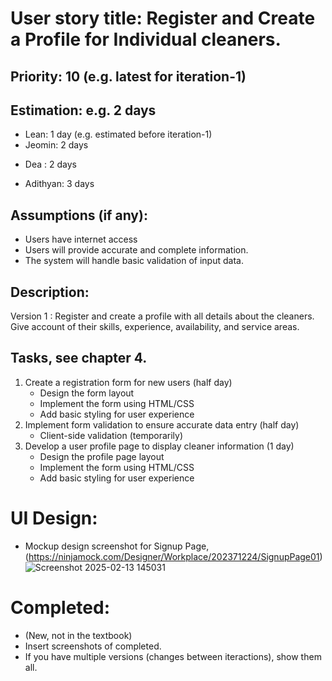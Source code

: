 
# User story title: Register and Create a Profile for Individual cleaners.

## Priority: 10 (e.g. latest for iteration-1)

## Estimation: e.g. 2 days
* Lean: 1 day (e.g. estimated before iteration-1)
* Jeomin: 2 days
- Dea : 2 days
* Adithyan: 3 days

## Assumptions (if any):
- Users have internet access
- Users will provide accurate and complete information.
- The system will handle basic validation of input data.

## Description: 
Version 1 : Register and create a profile with all details about the cleaners. Give account of their skills, experience, availability, and service areas.

## Tasks, see chapter 4.

1. Create a registration form for new users (half day)
    - Design the form layout
    - Implement the form using HTML/CSS
    - Add basic styling for user experience
2. Implement form validation to ensure accurate data entry (half day)
    - Client-side validation (temporarily)
3. Develop a user profile page to display cleaner information (1 day)
    - Design the profile page layout
    - Implement the form using HTML/CSS
    - Add basic styling for user experience

# UI Design:
* Mockup design screenshot for Signup Page,(https://ninjamock.com/Designer/Workplace/202371224/SignupPage01)
![Screenshot 2025-02-13 145031](https://github.com/user-attachments/assets/48aaa55b-70eb-4bf8-a81f-10c048a85354)

# Completed:
* (New, not in the textbook) 
* Insert screenshots of completed. 
* If you have multiple versions (changes between iteractions), show them all.

